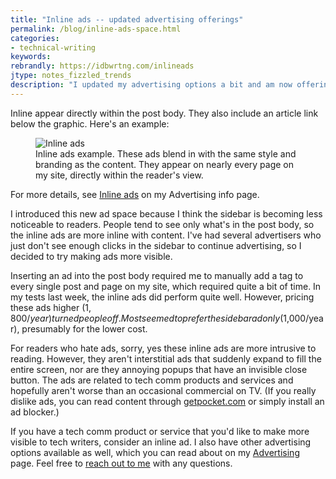 ```yaml
---
title: "Inline ads -- updated advertising offerings"
permalink: /blog/inline-ads-space.html
categories:
- technical-writing
keywords:
rebrandly: https://idbwrtng.com/inlineads
jtype: notes_fizzled_trends
description: "I updated my advertising options a bit and am now offering inline ads."
---
```


Inline appear directly within the post body. They also include an article link below the graphic. Here's an example:

<figure><img src="https://s3.us-west-1.wasabisys.com/idbwmedia.com/images/inlineadexample.png" alt="Inline ads" /><figcaption>Inline ads example. These ads blend in with the same style and branding as the content. They appear on nearly every page on my site, directly within the reader's view.</figcaption></figure>

For more details, see [Inline ads](/advertising/#inlineads) on my Advertising info page.

I introduced this new ad space because I think the sidebar is becoming less noticeable to readers. People tend to see only what's in the post body, so the inline ads are more inline with content. I've had several advertisers who just don't see enough clicks in the sidebar to continue advertising, so I decided to try making ads more visible.

Inserting an ad into the post body required me to manually add a tag to every single post and page on my site, which required quite a bit of time. In my tests last week, the inline ads did perform quite well. However, pricing these ads higher ($1,800/year) turned people off. Most seemed to prefer the sidebar ad only ($1,000/year), presumably for the lower cost.

For readers who hate ads, sorry, yes these inline ads are more intrusive to reading. However, they aren't interstitial ads that suddenly expand to fill the entire screen, nor are they annoying popups that have an invisible close button. The ads are related to tech comm products and services and hopefully aren't worse than an occasional commercial on TV. (If you really dislike ads, you can read content through [getpocket.com](https://getpocket.com/) or simply install an ad blocker.)

If you have a tech comm product or service that you'd like to make more visible to tech writers, consider an inline ad. I also have other advertising options available as well, which you can read about on my [Advertising](/advertising) page. Feel free to [reach out to me](/contact/) with any questions.
